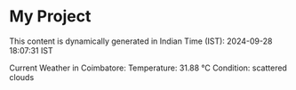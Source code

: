 # My Project

This content is dynamically generated in Indian Time (IST): 2024-09-28 18:07:31 IST


Current Weather in Coimbatore:
Temperature: 31.88 °C
Condition: scattered clouds
